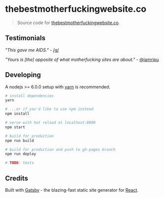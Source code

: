 # thebestmotherfuckingwebsite.co

> Source code for [thebestmotherfuckingwebsite.co](https://thebestmotherfuckingwebsite.co).

## Testimonials

*"This gave me AIDS."* - [/g/](https://warosu.org/g/thread/56994001#p56995427)

*"Yours is [the] opposite of what motherfucking sites are about."* - [@iamripu](https://twitter.com/iamripu/status/842614822004908035)

## Developing

A nodejs >= 6.0.0 setup with [yarn](https://yarnpkg.com/) is recommended.

``` bash
# install dependencies
yarn

# ...or if you'd like to use npm instead
npm install

# serve with hot reload at localhost:8000
npm start

# build for production
npm run build

# build for production and push to gh-pages branch
npm run deploy

# TODO: tests
```

## Credits

Built with [Gatsby](https://www.gatsbyjs.org/) - the blazing-fast static site generator for [React](https://facebook.github.io/react/).
